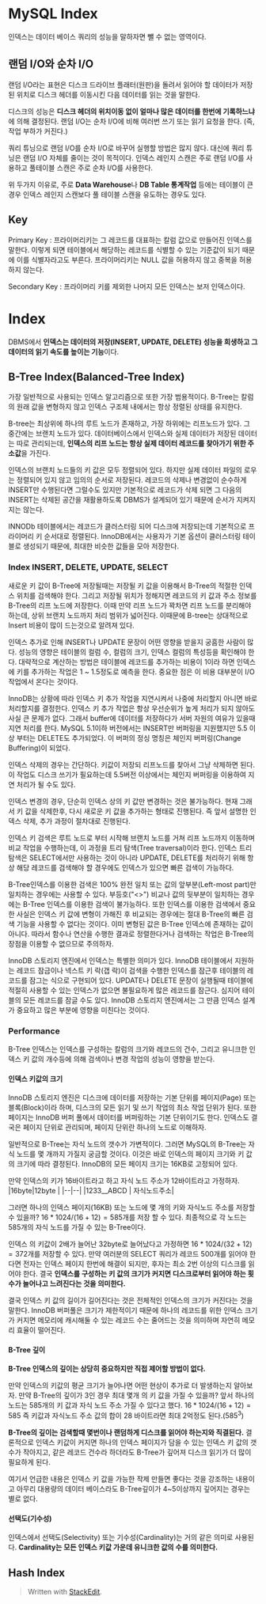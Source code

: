# MySQL Index

인덱스는 데이터 베이스 쿼리의 성능을 말하자면 뺄 수 없는 영역이다. 

## 랜덤 I/O와 순차 I/O

랜덤 I/O라는 표현은 디스크 드라이브 플래터(원판)을 돌려서 읽어야 할 데이터가 저장된 위치로 디스크 헤더를 이동시킨 다음 데이터를 읽는 것을 말한다. 

디스크의 성능은 **디스크 헤더의 위치이동 없이 얼마나 많은 데이터를 한번에 기록하느냐**에 의해 결정된다. 랜덤 I/O는 순차 I/O에 비해  여러번  쓰기 또는 읽기  요청을 한다. (즉, 작업 부하가 커진다.)  

쿼리 튜닝으로 랜덤 I/O를 순차 I/O로 바꾸어 실행할 방법은 많지 않다. 대신에 쿼리 튜닝은 랜덤 I/O 자체를 줄이는 것이 목적이다. 인덱스 레인지 스캔은 주로 랜덤 I/O를 사용하고 풀테이블 스캔은 주로 순차 I/O를 사용한다. 

위 두가지 이유로, 주로  **Data Warehouse**나  **DB Table 통계작업**  등에는 테이블이 큰 경우 인덱스 레인지 스캔보다 풀 테이블 스캔을 유도하는 경우도 있다. 

## Key

Primary Key
: 프라이머리키는 그 레코드를 대표하는 칼럼 값으로 만들어진 인덱스를 말한다. 이렇게 되면 테이블에서 해당하는 레코드를 식별할 수 있는 기준값이 되기 때문에 이를 식별자라고도 부른다. 프라이머리키는 NULL 값을 허용하지 않고 중복을 허용하지 않는다.

Secondary Key
: 프라이머리 키를 제외한 나머지 모든 인덱스는 보저 인덱스이다. 


# Index

DBMS에서 **인덱스는 데이터의 저장(INSERT, UPDATE, DELETE) 성능을 희생하고 그 데이터의 읽기 속도를 높이는 기능**이다. 

## B-Tree Index(Balanced-Tree Index)

가장 일반적으로 사용되는 인덱스 알고리즘으로 또한 가장 범용적이다.  B-Tree는 칼럼의 원래 값을 변형하지 않고 인덱스 구조체 내에서는 항상 정렬된 상태를 유지한다. 

B-tree는 최상위에 하나의 루트 노드가 존재하고, 가장 하위에는 리프노드가 있다. 그 중간에는 브랜치 노드가 있다. 데이터베이스에서 인덱스와 실제 데이터가 저장된 데이터는 따로 관리되는데,  **인덱스의 리프 노드는 항상 실제 데이터 레코드를 찾아가기 위한 주소값**을 가진다. 

인덱스의 브랜치 노드들의 키 값은 모두 정렬되어 있다. 하지만 실제 데이터 파일의 로우는 정렬되어 있지 않고 임의의 순서로 저장된다. 레코드의 삭제나 변경없이 순수하게 INSERT만 수행된다면 그럴수도 있지만 기본적으로 레코드가 삭제 되면 그 다음의 INSERT는 삭제된 공간을 재활용하도록 DBMS가 설계되어 있기 때문에 순서가 지켜지지는 않는다.

INNODb 테이블에서는 레코드가 클러스터링 되어 디스크에 저장되는데 기본적으로 프라이머리 키 순서대로 정렬된다.  InnoDB에서는 사용자가 기본 옵션이 클러스터링 테이블로 생성되기 때문에, 최대한 비슷한 값들을 모아 저장한다. 

### Index INSERT, DELETE, UPDATE, SELECT

새로운 키 값이 B-Tree에 저장될때는 저장될 키 값을 이용해서 B-Tree의 적절한 인덱스 위치를 검색해야 한다. 그리고 저장될 위치가 정해지면  레코드의 키 값과 주소 정보를 B-Tree의 리프 노드에 저장한다. 이때 만약 리프 노드가 꽉차면 리프 노드를 분리해야 하는데, 상위 브랜치 노드까지 처리 범위가 넓어진다. 이때문에 B-tree는 상대적으로 Insert 비용이 많이 드는것으로 알려져 있다. 

인덱스 추가로 인해 INSERT나 UPDATE 문장이 어떤 영향을 받을지 궁흠한 사람이 많다. 성능의 영향은 테이블의 컬럼 수, 컬럼의 크기, 인덱스 컬럼의 특성등을 확인해야 한다. 대략적으로 계산하는 방법은 테이블에 레코드를 추가하는 비용이 1이라 하면 인덱스에 키를 추가하는 작업은 1 ~ 1.5정도로 예측을 한다. 
중요한 점은 이 비용 대부분이 I/O 작업에서 온다는 것이다. 

InnoDB는 상황에 따라 인덱스 키 추가 작업을 지연시켜서 나중에 처리할지 아니면 바로 처리할지를 결정한다. 인덱스 키 추가 작업은 항상 우선순위가 높게 처리가 되지 않아도 사실 큰 문제가 없다. 그래서 buffer에 데이터를 저장하다가 서버 자원의 여유가 있을때  지연 처리를 한다. MySQL 5.1이하 버전에서는 INSERT만 버퍼링을 지원했지만 5.5 이상 부터는 DELETE도 추가되었다. 이 버퍼의 정싱 명칭은 체인지 버퍼링(Change Buffering)이 되었다. 

인덱스 삭제의 경우는 간단하다. 키값이 저장되 리프노드를 찾아서 그냥 삭제하면 된다. 이 작업도 디스크 쓰기가 필요하는데 5.5버전 이상에서는 체인지 버퍼링을 이용하여 지연 처리가 될 수도 있다. 

인덱스 변경의 경우, 단순히 인덱스 상의 키 값만 변경하는 것은 불가능하다.  현재 그래서 키 값을 삭제한후, 다시 새로운 키 값을 추가하는 형태로 진행된다. 즉 앞서 설명한 인덱스 삭제, 추가 과정이 절차대로 진행된다. 

인덱스 키 검색은 루트 노드로 부터 시작해 브랜치 노드를 거쳐 리프 노드까지 이동하며 비교 작업을 수행하는데, 이 과정을 트리 탐색(Tree traversal)이라 한다. 인덱스 트리 탐색은 SELECT에서만 사용하는 것이 아니라 UPDATE, DELETE를 처리하기 위해 항상 해당 레코드를 검색해야 할 경우에도 인덱스가 있으면 빠른 검색이 가능하다. 

B-Tree인덱스를 이용한 검색은 100% 완전 일치 또는 값의 앞부분(Left-most part)만 일치하는 경우에는 사용할 수 있다. 부등호("<>") 비교나 값의 뒷부분이 일치하는 경우에는 B-Tree 인덱스를 이용한 검색이 불가능하다. 또한 인덱스를 이용한 검색에서 중요한 사실은 인덱스 키 값에 변형이 가해진 후 비교되는 경우에는 절대 B-Tree의 빠른 검색 기능을 사용할 수 없다는 것이다. 이미 변형된 값은 B-Tree 인덱스에 존재하는 값이 아니다. 따라서 함수나 연산을 수행한 결과로 정렬한다거나 검색하는 작업은 B-Tree의 장점을 이용할 수 없으므로 주의하자. 

InnoDB 스토리지 엔진에서 인덱스는 특별한 의미가 있다. InnoDB 테이블에서 지원하는 레코드 잠금이나 넥스트 키 락(갭 락)이 검색을 수행한 인덱스를 잠근후 테이블의 레코드를 잠그는 식으로 구현되어 있다. UPDATE나 DELETE 문장이 실행될때 테이블에 적절히 사용할 수 있는 인덱스가 없으면 불필요하게 많은 레코드를 잠근다. 심지어 테이블의 모든 레코드를 잠글 수도 있다. InnoDB 스토리지 엔진에서는 그 만큼 인덱스 설계가 중요하고 많은 부분에 영향을 미친다는 것이다. 

### Performance

B-Tree 인덱스는 인덱스를 구성하는 칼럼의 크기와 레코드의 건수, 그리고 유니크한 인덱스 키 값의 개수등에 의해 검색이나 변경 작업의 성능이 영향을 받는다. 

#### 인덱스 키값의 크기

InnoDB 스토리지 엔진은 디스크에 데이터를 저장하는 기본 단위를 페이지(Page) 또는 블록(Block)이라 하며, 디스크의 모든 읽기 및 쓰기 작업의 최소 작업 단위가 된다. 또한 페이지는 InnoDB 버퍼 풀에서 데이터를 버퍼링하는 기본 단위이기도 한다. 인덱스도 결국은 페이지 단위로 관리되며, 페이지 단위란 하나의 노드로 이해하자. 

일반적으로 B-Tree는 자식 노드의 갯수가 가변적이다. 그러면 MySQL의 B-Tree는 자식 노드를 몇 개까지 가질지 궁금할 것이다. 이것은 바로 인덱스의 페이지 크기와 키 값의 크기에 따라 결정된다. InnoDB의 모든 페이지 크기는 16KB로 고정되어 있다. 

만약 인덱스의 키가 16바이트라고 하고 자식 노드 주소가 12바이트라고 가정하자. 
|16byte|12byte  |
|--|--|
|1233__ABCD  | 자식노드주소|

그러면 하나의 인덱스 페이지(16KB) 또는 노드에 몇 개의 키와 자식노드 주소를 저장할 수 있을까? $16 * 1024 / (16+12) = 585$개를 저장 할 수 있다.  최종적으로 각 노드는 585개의 자식 노드를 가질 수 있는 B-Tree이다. 

인덱스 의 키값이 2배가 늘어난 32byte로 늘어났다고 가정하면 $16 * 1024 / (32+12) = 372$개를 저장할 수 있다. 만약 여러분의 SELECT 쿼리가 레코드 500개를 읽어야 한다면 전자는 인덱스 페이지 한번에 해결이 되지만, 후자는 최소 2번 이상의 디스크를 읽어야 한다. 결국 **인덱스를 구성하는 키 값의 크기가 커지면 디스크로부터 읽어야 하는 횟수가 늘어나고 느려진다는 것을 의미한다.** 

결국 인덱스 키 값의 길이가 길어진다는 것은 전체적인 인덱스의 크기가 커진다는 것을 말한다. InnoDB 버퍼풀은 크기가 제한적이기 때문에 하나의 레코드를 위한 인덱스 크기가 커지면 메모리에 캐시해둘 수 있는 레코드 수는 줄어드는 것을 의미하며 자연히 메모리 효율이 떨어진다. 

#### B-Tree 깊이

**B-Tree 인덱스의 깊이는 상당히 중요하지만 직접 제어할 방법이 없다.** 

만약 인덱스의 키값의 평균 크기가 늘어나면 어떤 현상이 추가로 더 발생하는지 알아보자. 만약 B-Tree의 깊이가 3인 경우 최대 몇개 의 키 값을 가질 수 있을까? 
앞서 하나의 노드는 585개의 키 값과 자식 노드 주소 가질 수 있다고 했다. $16 * 1024 / (16+12) = 585$ 
즉 키값과 자식노드 주소 값의 합이 28 바이트라면 최대 2억정도 된다.($585^3$)

**B-Tree의 깊이는 검색할때 몇번이나 랜덤하게 디스크를 읽어야 하는지와 직결된다.** 결론적으로 인덱스 키값이 커지면 하나의 인덱스 페이지가 담을 수 있는 인덱스 키 값의 갯수가 작아지고, 같은 레코드 건수라 하더라도 B-Tree가 깊어져 디스크 읽기가 더 많이 필요하게 된다. 

여기서 언급한 내용은 인덱스 키 값을 가능한 작제 만들면 좋다는 것을 강조하는 내용이고 아무리 대용량의 데이터 베이스라도 B-Tree깊이가 4~5이상까지 깊어지는 경우는 별로 없다. 

#### 선택도(기수성)

인덱스에서 선택도(Selectivity) 또는 기수성(Cardinality)는 거의 같은 의미로 사용된다. **Cardinality는 모든 인덱스 키값 가운데 유니크한 값의 수를 의미한다.**




## Hash Index






> Written with [StackEdit](https://stackedit.io/).
<!--stackedit_data:
eyJoaXN0b3J5IjpbNzEzMzExMDMyLC0xMzc4NTA4MzAsLTExMT
Q2MDQ4ODQsLTE4Nzc1MTk3NDcsLTE2MTIwNTk5ODcsNzkzNzU0
MDg4LDEzOTUxMzc5MTEsLTEzNjk3MDQxMjMsLTEwNjAxNDQ1OD
gsMTMyMzM1MjA3MCw0ODg0NzIwNzUsLTk3MDYxNzEzLC01Nzk4
OTMyOSwtMTM5ODk0MDI0NCw4MzQ4ODEyNjUsODQwODI1NDBdfQ
==
-->